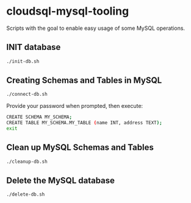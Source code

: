 # cloudsql-mysql-tooling

Scripts with the goal to enable easy usage of some MySQL operations.

## INIT database
```bash
./init-db.sh
```

## Creating Schemas and Tables in MySQL
```bash
./connect-db.sh
```
Provide your password when prompted, then execute:
```bash
CREATE SCHEMA MY_SCHEMA;
CREATE TABLE MY_SCHEMA.MY_TABLE (name INT, address TEXT);
exit
```

## Clean up MySQL Schemas and Tables
```bash
./cleanup-db.sh
```

## Delete the MySQL database
```bash
./delete-db.sh
```

